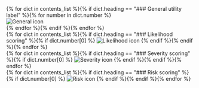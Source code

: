 <div class="right">
{% for dict in contents_list %}{% if dict.heading == "### General utility label" %}{% for number in dict.number %}
<div>
<img class="icon-large" src="../../static/hazard/general-{{ number }}.png" alt="General icon">
</div>
<div class="spacer-sm"></div>
{% endfor %}{% endif %}{% endfor %}

<div>
{% for dict in contents_list %}{% if dict.heading == "### Likelihood scoring" %}{% if dict.number[0] %}
<img class="icon-large" src="../../static/hazard/likelihood-{{ dict.number[0] }}.png" alt="Likelihood icon">
{% endif %}{% endif %}{% endfor %}
</div>

<div class="spacer-sm"></div>

<div>
{% for dict in contents_list %}{% if dict.heading == "### Severity scoring" %}{% if dict.number[0] %}
<img class="icon-large" src="../../static/hazard/severity-{{ dict.number[0] }}.png" alt="Severity icon">
{% endif %}{% endif %}{% endfor %}
</div>

<div class="spacer-sm"></div>

<div>
{% for dict in contents_list %}{% if dict.heading == "### Risk scoring" %}{% if dict.number[0] %}
<img class="icon-large" src="../../static/hazard/risk-{{ dict.number[0] }}.png" alt="Risk icon">
{% endif %}{% endif %}{% endfor %}
</div>

<div class="spacer-md"></div>
</div>